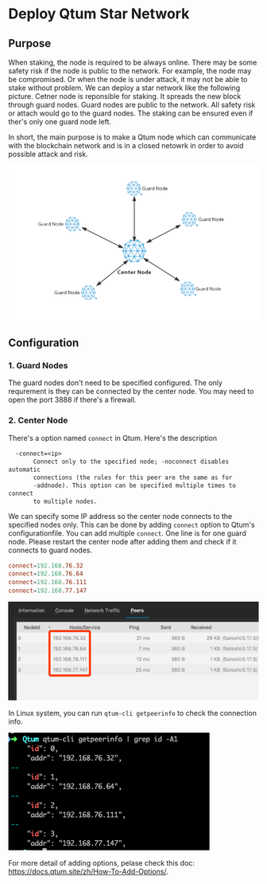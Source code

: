 # Deploy Qtum Star Network

## Purpose

When staking, the node is required to be always online. There may be some safety risk if the node is public to the network. For example, the node may be compromised. Or when the node is under attack, it may not be able to stake without problem. We can deploy a star network like the following picture. Cetner node is reponsible for staking. It spreads the new block through guard nodes. Guard nodes are public to the network. All safety risk or attach would go to the guard nodes. The staking can be ensured even if ther's only one guard node left.

In short, the main purpose is to make a Qtum node which can communicate with the blockchain network and is in a closed netowrk in order to avoid possible attack and risk.

![](1.png)


## Configuration

### 1. Guard Nodes

The guard nodes don't need to be specified configured. The only requrement is they can be connected by the center node. You may need to open the port 3888 if there's a firewall.

### 2. Center Node

There's a option named `connect` in Qtum. Here's the description

```
  -connect=<ip>
       Connect only to the specified node; -noconnect disables automatic
       connections (the rules for this peer are the same as for
       -addnode). This option can be specified multiple times to connect
       to multiple nodes.
```

We can specify some IP address so the center node connects to the specified nodes only. This can be done by adding `connect` option to Qtum's configurationfile. You can add multiple `connect`. One line is for one guard node. Please restart the center node after adding them and check if it connects to guard nodes.

```conf
connect=192.168.76.32
connect=192.168.76.64
connect=192.168.76.111
connect=192.168.77.147
```

![](2.png)

In Linux system, you can run `qtum-cli getpeerinfo` to check the connection info.

![](3.png)

For more detail of adding options, pelase check this doc: <https://docs.qtum.site/zh/How-To-Add-Options/>.